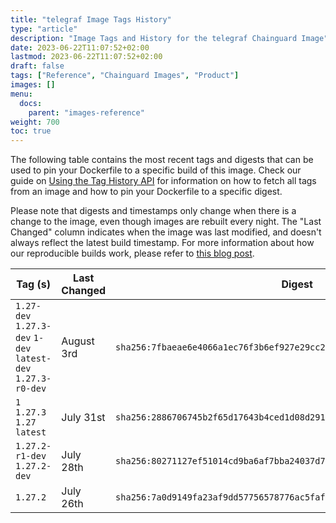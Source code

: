 ```yaml
---
title: "telegraf Image Tags History"
type: "article"
description: "Image Tags and History for the telegraf Chainguard Image"
date: 2023-06-22T11:07:52+02:00
lastmod: 2023-06-22T11:07:52+02:00
draft: false
tags: ["Reference", "Chainguard Images", "Product"]
images: []
menu:
  docs:
    parent: "images-reference"
weight: 700
toc: true
---
```


The following table contains the most recent tags and digests that can be used to pin your Dockerfile to a specific build of this image. Check our guide on [Using the Tag History API](/chainguard/chainguard-images/using-the-tag-history-api/) for information on how to fetch all tags from an image and how to pin your Dockerfile to a specific digest.

Please note that digests and timestamps only change when there is a change to the image, even though images are rebuilt every night. The "Last Changed" column indicates when the image was last modified, and doesn't always reflect the latest build timestamp. For more information about how our reproducible builds work, please refer to [this blog post](https://www.chainguard.dev/unchained/reproducing-chainguards-reproducible-image-builds).

| Tag (s)                                                       | Last Changed | Digest                                                                    |
|---------------------------------------------------------------|--------------|---------------------------------------------------------------------------|
|  `1.27-dev` `1.27.3-dev` `1-dev` `latest-dev` `1.27.3-r0-dev` | August 3rd   | `sha256:7fbaeae6e4066a1ec76f3b6ef927e29cc26d44ff791cb69580d39cc0bdd98771` |
|  `1` `1.27.3` `1.27` `latest`                                 | July 31st    | `sha256:2886706745b2f65d17643b4ced1d08d291996ed65a0e4ac9f3fee60bfacf64c7` |
|  `1.27.2-r1-dev` `1.27.2-dev`                                 | July 28th    | `sha256:80271127ef51014cd9ba6af7bba24037d7990ff1c696fbf278e76a8920c9049c` |
|  `1.27.2`                                                     | July 26th    | `sha256:7a0d9149fa23af9dd57756578776ac5faf04a7ab97196f8c8ffb2514a227b647` |
